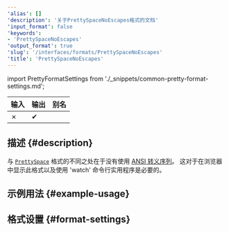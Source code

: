```yaml
---
'alias': []
'description': '关于PrettySpaceNoEscapes格式的文档'
'input_format': false
'keywords':
- 'PrettySpaceNoEscapes'
'output_format': true
'slug': '/interfaces/formats/PrettySpaceNoEscapes'
'title': 'PrettySpaceNoEscapes'
---
```


import PrettyFormatSettings from './_snippets/common-pretty-format-settings.md';

| 输入   | 输出    | 别名   |
|--------|---------|--------|
| ✗      | ✔       |        |

## 描述 {#description}

与 [`PrettySpace`](./PrettySpace.md) 格式的不同之处在于没有使用 [ANSI 转义序列](http://en.wikipedia.org/wiki/ANSI_escape_code)。 
这对于在浏览器中显示此格式以及使用 'watch' 命令行实用程序是必要的。

## 示例用法 {#example-usage}

## 格式设置 {#format-settings}

<PrettyFormatSettings/>
